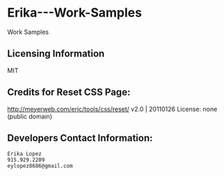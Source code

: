 # Erika---Work-Samples
Work Samples
## Licensing Information
MIT 

## Credits for Reset CSS Page:

 http://meyerweb.com/eric/tools/css/reset/ 
   v2.0 | 20110126
   License: none (public domain)

## Developers Contact Information:
    Erika Lopez
    915.929.2209
    eylopez8686@gmail.com

    
